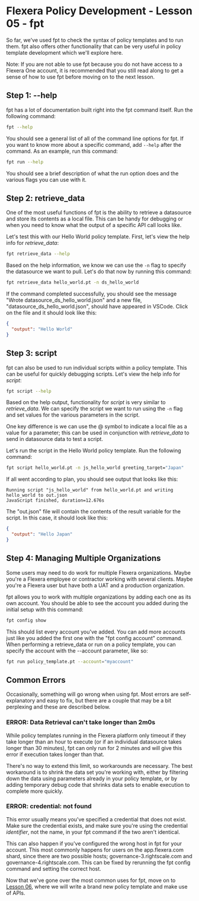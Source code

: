 # Flexera Policy Development - Lesson 05 - fpt

So far, we've used fpt to check the syntax of policy templates and to run them. fpt also offers other functionality that can be very useful in policy template development which we'll explore here.

Note: If you are not able to use fpt because you do not have access to a Flexera One account, it is recommended that you still read along to get a sense of how to use fpt before moving on to the next lesson.

## Step 1: --help

fpt has a lot of documentation built right into the fpt command itself. Run the following command:

```bash
fpt --help
```

You should see a general list of all of the command line options for fpt. If you want to know more about a specific command, add `--help` after the command. As an example, run this command:

```bash
fpt run --help
```

You should see a brief description of what the run option does and the various flags you can use with it.

## Step 2: retrieve_data

One of the most useful functions of fpt is the ability to retrieve a datasource and store its contents as a local file. This can be handy for debugging or when you need to know what the output of a specific API call looks like.

Let's test this with our Hello World policy template. First, let's view the help info for *retrieve_data*:

```bash
fpt retrieve_data --help
```

Based on the help information, we know we can use the `-n` flag to specify the datasource we want to pull. Let's do that now by running this command:

```bash
fpt retrieve_data hello_world.pt -n ds_hello_world
```

If the command completed successfully, you should see the message "Wrote datasource_ds_hello_world.json" and a new file, "datasource_ds_hello_world.json", should have appeared in VSCode. Click on the file and it should look like this:

```json
{
  "output": "Hello World"
}
```

## Step 3: script

fpt can also be used to run individual scripts within a policy template. This can be useful for quickly debugging scripts. Let's view the help info for *script*:

```bash
fpt script --help
```

Based on the help output, functionality for *script* is very similar to *retrieve_data*. We can specify the script we want to run using the `-n` flag and set values for the various parameters in the script.

One key difference is we can use the @ symbol to indicate a local file as a value for a parameter; this can be used in conjunction with *retrieve_data* to send in datasource data to test a script.

Let's run the script in the Hello World policy template. Run the following command:

```bash
fpt script hello_world.pt -n js_hello_world greeting_target="Japan"
```

If all went according to plan, you should see output that looks like this:

```text
Running script "js_hello_world" from hello_world.pt and writing hello_world to out.json
JavaScript finished, duration=12.676s
```

The "out.json" file will contain the contents of the result variable for the script. In this case, it should look like this:

```json
{
  "output": "Hello Japan"
}
```

## Step 4: Managing Multiple Organizations

Some users may need to do work for multiple Flexera organizations. Maybe you're a Flexera employee or contractor working with several clients. Maybe you're a Flexera user but have both a UAT and a production organization.

fpt allows you to work with multiple organizations by adding each one as its own account. You should be able to see the account you added during the initial setup with this command:

```bash
fpt config show
```

This should list every account you've added. You can add more accounts just like you added the first one with the "fpt config account" command. When performing a retrieve_data or run on a policy template, you can specify the account with the --account parameter, like so:

```bash
fpt run policy_template.pt --account="myaccount"
```

## Common Errors

Occasionally, something will go wrong when using fpt. Most errors are self-explanatory and easy to fix, but there are a couple that may be a bit perplexing and these are described below.

### ERROR: Data Retrieval can't take longer than 2m0s

While policy templates running in the Flexera platform only timeout if they take longer than an hour to execute (or if an individual datasource takes longer than 30 minutes), fpt can only run for 2 minutes and will give this error if execution takes longer than that.

There's no way to extend this limit, so workarounds are necessary. The best workaround is to shrink the data set you're working with, either by filtering down the data using parameters already in your policy template, or by adding temporary debug code that shrinks data sets to enable execution to complete more quickly.

### ERROR: credential: not found

This error usually means you've specified a credential that does not exist. Make sure the credential exists, and make sure you're using the credential *identifier*, not the name, in your fpt command if the two aren't identical.

This can also happen if you've configured the wrong host in fpt for your account. This most commonly happens for users on the app.flexera.com shard, since there are two possible hosts; governance-3.rightscale.com and governance-4.rightscale.com. This can be fixed by rerunning the fpt config command and setting the correct host.

Now that we've gone over the most common uses for fpt, move on to [Lesson 06](https://github.com/flexera-public/policy_engine_training/blob/main/06_api/README.md), where we will write a brand new policy template and make use of APIs.
